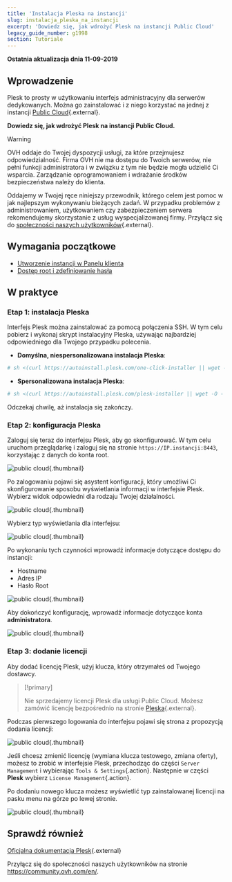 ```yaml
---
title: 'Instalacja Pleska na instancji'
slug: instalacja_pleska_na_instancji
excerpt: 'Dowiedz się, jak wdrożyć Plesk na instancji Public Cloud'
legacy_guide_number: g1998
section: Tutoriale
---
```


**Ostatnia aktualizacja dnia 11-09-2019**

## Wprowadzenie

Plesk to prosty w użytkowaniu interfejs administracyjny dla serwerów dedykowanych.  Można go zainstalować i z niego korzystać na jednej z instancji [Public Cloud](https://www.ovhcloud.com/pl/public-cloud/){.external}.

**Dowiedz się, jak wdrożyć Plesk na instancji Public Cloud.** 

> [!warning]
> 
> OVH oddaje do Twojej dyspozycji usługi, za które przejmujesz odpowiedzialność. Firma OVH nie ma dostępu do Twoich serwerów, nie pełni funkcji administratora i w związku z tym nie będzie mogła udzielić Ci wsparcia. Zarządzanie oprogramowaniem i wdrażanie środków bezpieczeństwa należy do klienta.
>
> Oddajemy w Twojej ręce niniejszy przewodnik, którego celem jest pomoc w jak najlepszym wykonywaniu bieżących zadań. W przypadku problemów z administrowaniem, użytkowaniem czy zabezpieczeniem serwera rekomendujemy skorzystanie z usług wyspecjalizowanej firmy. Przyłącz się do [społeczności naszych użytkowników](https://community.ovh.com/en/){.external}.
>

## Wymagania początkowe

- [Utworzenie instancji w Panelu klienta](../tworzenie_instancji_w_panelu_klienta_ovh/)
- [Dostęp root i zdefiniowanie hasła](../dostep_root_i_zdefiniowanie_hasla/)

## W praktyce

### Etap 1: instalacja Pleska

Interfejs Plesk można zainstalować za pomocą połączenia SSH. W tym celu pobierz i wykonaj skrypt instalacyjny Pleska, używając najbardziej odpowiedniego dla Twojego przypadku polecenia.

- **Domyślna, niespersonalizowana instalacja Pleska**:

```bash
# sh <(curl https://autoinstall.plesk.com/one-click-installer || wget -O - https://autoinstall.plesk.com/one-click-installer)
```

- **Spersonalizowana instalacja Pleska**:

```bash
# sh <(curl https://autoinstall.plesk.com/plesk-installer || wget -O - https://autoinstall.plesk.com/plesk-installer)
```

Odczekaj chwilę, aż instalacja się zakończy. 

### Etap 2: konfiguracja Pleska

Zaloguj się teraz do interfejsu Plesk, aby go skonfigurować. W tym celu uruchom przeglądarkę i zaloguj się na stronie `https://IP.instancji:8443`, korzystając z danych do konta root. 

![public cloud](images/3301.png){.thumbnail}

Po zalogowaniu pojawi się asystent konfiguracji, który umożliwi Ci skonfigurowanie sposobu wyświetlania informacji w interfejsie Plesk. Wybierz widok odpowiedni dla rodzaju Twojej działalności.

![public cloud](images/3302.png){.thumbnail}

Wybierz typ wyświetlania dla interfejsu:

![public cloud](images/3303.png){.thumbnail}

Po wykonaniu tych czynności wprowadź informacje dotyczące dostępu do instancji:

- Hostname
- Adres IP
- Hasło Root



![public cloud](images/3304.png){.thumbnail}

Aby dokończyć konfigurację, wprowadź informacje dotyczące konta **administratora**.

![public cloud](images/3305.png){.thumbnail}

### Etap 3: dodanie licencji

Aby dodać licencję Plesk, użyj klucza, który otrzymałeś od Twojego dostawcy.

> [!primary]
>
> Nie sprzedajemy licencji Plesk dla usługi Public Cloud. Możesz zamówić licencję bezpośrednio na stronie [Pleska](https://www.plesk.com/){.external}.
> 

Podczas pierwszego logowania do interfejsu pojawi się strona z propozycją dodania licencji:

![public cloud](images/3306-2.png){.thumbnail}

Jeśli chcesz zmienić licencję (wymiana klucza testowego, zmiana oferty), możesz to zrobić w interfejsie Plesk, przechodząc do części `Server Management` i wybierając `Tools & Settings`{.action}.  Następnie w części **Plesk** wybierz `License Management`{.action}.

Po dodaniu nowego klucza możesz wyświetlić typ zainstalowanej licencji na pasku menu na górze po lewej stronie.

![public cloud](images/3322-2.png){.thumbnail}

## Sprawdź również

[Oficjalna dokumentacja Plesk](https://docs.plesk.com/en-US/onyx/){.external}

Przyłącz się do społeczności naszych użytkowników na stronie <https://community.ovh.com/en/>.